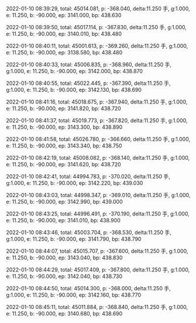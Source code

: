 2022-01-10 08:39:29, total: 45014.081, p: -368.040, delta:11.250 手, g:1.000, e: 11.250, b: -90.000, ep: 3141.000, bp: 438.630

2022-01-10 08:39:50, total: 45017.114, p: -367.830, delta:11.250 手, g:1.000, e: 11.250, b: -90.000, ep: 3140.010, bp: 438.480

2022-01-10 08:40:11, total: 45001.613, p: -369.260, delta:11.250 手, g:1.000, e: 11.250, b: -90.000, ep: 3138.580, bp: 438.480

2022-01-10 08:40:33, total: 45006.835, p: -368.960, delta:11.250 手, g:1.000, e: 11.250, b: -90.000, ep: 3142.000, bp: 438.870

2022-01-10 08:40:55, total: 45022.445, p: -367.390, delta:11.250 手, g:1.000, e: 11.250, b: -90.000, ep: 3142.130, bp: 438.690

2022-01-10 08:41:16, total: 45018.675, p: -367.940, delta:11.250 手, g:1.000, e: 11.250, b: -90.000, ep: 3141.820, bp: 438.720

2022-01-10 08:41:37, total: 45019.773, p: -367.820, delta:11.250 手, g:1.000, e: 11.250, b: -90.000, ep: 3143.300, bp: 438.890

2022-01-10 08:41:58, total: 45026.780, p: -366.660, delta:11.250 手, g:1.000, e: 11.250, b: -90.000, ep: 3143.340, bp: 438.750

2022-01-10 08:42:19, total: 45008.082, p: -368.140, delta:11.250 手, g:1.000, e: 11.250, b: -90.000, ep: 3141.620, bp: 438.720

2022-01-10 08:42:41, total: 44994.783, p: -370.020, delta:11.250 手, g:1.000, e: 11.250, b: -90.000, ep: 3142.220, bp: 439.030

2022-01-10 08:43:03, total: 44998.347, p: -369.010, delta:11.250 手, g:1.000, e: 11.250, b: -90.000, ep: 3142.990, bp: 439.000

2022-01-10 08:43:25, total: 44996.491, p: -370.190, delta:11.250 手, g:1.000, e: 11.250, b: -90.000, ep: 3141.010, bp: 438.900

2022-01-10 08:43:46, total: 45003.704, p: -368.530, delta:11.250 手, g:1.000, e: 11.250, b: -90.000, ep: 3141.790, bp: 438.790

2022-01-10 08:44:07, total: 45015.707, p: -367.600, delta:11.250 手, g:1.000, e: 11.250, b: -90.000, ep: 3143.040, bp: 438.830

2022-01-10 08:44:29, total: 45017.409, p: -367.800, delta:11.250 手, g:1.000, e: 11.250, b: -90.000, ep: 3142.040, bp: 438.730

2022-01-10 08:44:50, total: 45014.300, p: -368.000, delta:11.250 手, g:1.000, e: 11.250, b: -90.000, ep: 3142.160, bp: 438.770

2022-01-10 08:45:11, total: 45011.884, p: -368.840, delta:11.250 手, g:1.000, e: 11.250, b: -90.000, ep: 3140.680, bp: 438.690